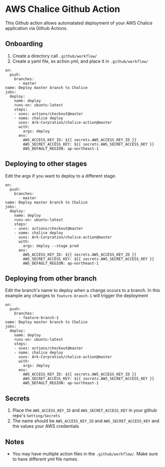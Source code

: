 # AWS Chalice Github Action

This Github action allows automatated deployment of your AWS Chalice application via Github Actions.

## Onboarding
1. Create a directory call `.github/workflow/`
1. Create a yaml file, ex action.yml, and place it in `.github/workflow/` 

```
on:
  push:
    branches:
      - master
name: Deploy master branch to Chalice
jobs:
  deploy:
    name: deploy
    runs-on: ubuntu-latest
    steps:
    - uses: actions/checkout@master
    - name: chalice deploy
      uses: Ark-Corpration/chalice-action@master
      with:
        args: deploy
      env:
        AWS_ACCESS_KEY_ID: ${{ secrets.AWS_ACCESS_KEY_ID }}
        AWS_SECRET_ACCESS_KEY: ${{ secrets.AWS_SECRET_ACCESS_KEY }}
        AWS_DEFAULT_REGION: ap-northeast-1
```

## Deploying to other stages
Edit the args if you want to deploy to a different stage.
```
on:
  push:
    branches:
      - master
name: Deploy master branch to Chalice
jobs:
  deploy:
    name: deploy
    runs-on: ubuntu-latest
    steps:
    - uses: actions/checkout@master
    - name: chalice deploy
      uses: Ark-Corpration/chalice-action@master
      with:
        args: deploy --stage prod
      env:
        AWS_ACCESS_KEY_ID: ${{ secrets.AWS_ACCESS_KEY_ID }}
        AWS_SECRET_ACCESS_KEY: ${{ secrets.AWS_SECRET_ACCESS_KEY }}
        AWS_DEFAULT_REGION: ap-northeast-1
```

## Deploying from other branch
Edit the branch's name to deploy when a change occurs to a branch.
In this example any changes to `feature-branch-1` will trigger the deployment
```
on:
  push:
    branches:
      - feature-branch-1
name: Deploy master branch to Chalice
jobs:
  deploy:
    name: deploy
    runs-on: ubuntu-latest
    steps:
    - uses: actions/checkout@master
    - name: chalice deploy
      uses: Ark-Corpration/chalice-action@master
      with:
        args: deploy
      env:
        AWS_ACCESS_KEY_ID: ${{ secrets.AWS_ACCESS_KEY_ID }}
        AWS_SECRET_ACCESS_KEY: ${{ secrets.AWS_SECRET_ACCESS_KEY }}
        AWS_DEFAULT_REGION: ap-northeast-1
```

## Secrets
1. Place the `AWS_ACCESS_KEY_ID` and `AWS_SECRET_ACCESS_KEY` in your github repo's `Setting/Secrets`
2. The name should be `AWS_ACCESS_KEY_ID` and `AWS_SECRET_ACCESS_KEY` and the values your AWS credentials

## Notes
* You may have multiple action files in the `.github/workflow/`. Make sure to have different yml file names.
